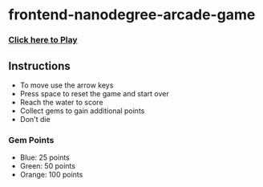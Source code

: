 # frontend-nanodegree-arcade-game

### [Click here to Play](http://nerdstep.github.io/frontend-nanodegree-arcade-game/)

## Instructions

- To move use the arrow keys
- Press space to reset the game and start over
- Reach the water to score
- Collect gems to gain additional points
- Don't die

### Gem Points

- Blue: 25 points
- Green: 50 points
- Orange: 100 points
